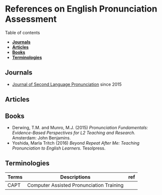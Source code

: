 # References on English Pronunciation Assessment

Table of contents

+ **[Journals](#journals)**  
+ **[Articles](#articles)**  
+ **[Books](#books)**  
+ **[Terminologies](#terminologies)**  

## Journals

+ [Journal of Second Language Pronunciation](https://benjamins.com/catalog/jslp) since 2015  


## Articles


## Books 

+ Derwing, T.M. and Munro, M.J. (2015) _Pronunciation Fundamentals: Evidence-Based Perspectives for L2 Teaching and Research._ Amsterdam: John Benjamins.
+ Yoshida, Marla Tritch (2016) _Beyond Repeat After Me: Teaching Pronunciation to English Learners._ Tesolpress.


## Terminologies

|Terms|Descriptions|ref|
|--|--|--|
|CAPT| Computer Assisted Pronunciation Training||


